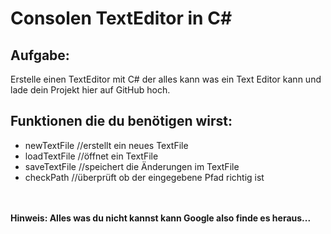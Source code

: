 <h1>Consolen TextEditor in C#</h1>

<h2>Aufgabe:</h2>
<p>Erstelle einen TextEditor mit C# der alles kann was ein Text Editor kann und lade dein Projekt hier auf GitHub hoch.</p>
<h2>Funktionen die du benötigen wirst:</h2>
<ul>
  <li>newTextFile     //erstellt ein neues TextFile</li>
  <li>loadTextFile    //öffnet ein TextFile</li>
  <li>saveTextFile    //speichert die Änderungen im TextFile</li>
  <li>checkPath       //überprüft ob der eingegebene Pfad richtig ist</li>
</ul> 

<br/><br/>
<b>Hinweis: Alles was du nicht kannst kann Google also finde es heraus... </b>
